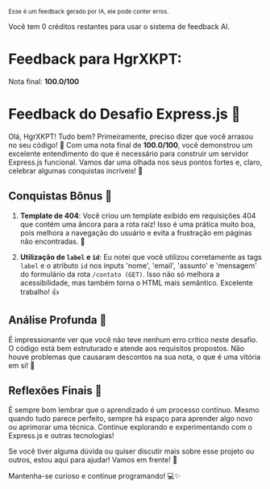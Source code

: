<sup>Esse é um feedback gerado por IA, ele pode conter erros.</sup>

Você tem 0 créditos restantes para usar o sistema de feedback AI.

# Feedback para HgrXKPT:

Nota final: **100.0/100**

# Feedback do Desafio Express.js 🚀

Olá, HgrXKPT! Tudo bem? Primeiramente, preciso dizer que você arrasou no seu código! 🎉 Com uma nota final de **100.0/100**, você demonstrou um excelente entendimento do que é necessário para construir um servidor Express.js funcional. Vamos dar uma olhada nos seus pontos fortes e, claro, celebrar algumas conquistas incríveis! 🥳

## Conquistas Bônus 🎊

1. **Template de 404**: Você criou um template exibido em requisições 404 que contém uma âncora para a rota raiz! Isso é uma prática muito boa, pois melhora a navegação do usuário e evita a frustração em páginas não encontradas. 👏
   
2. **Utilização de `label` e `id`**: Eu notei que você utilizou corretamente as tags `label` e o atributo `id` nos inputs 'nome', 'email', 'assunto' e 'mensagem' do formulário da rota `/contato (GET)`. Isso não só melhora a acessibilidade, mas também torna o HTML mais semântico. Excelente trabalho! 👍

## Análise Profunda 🧐

É impressionante ver que você não teve nenhum erro crítico neste desafio. O código está bem estruturado e atende aos requisitos propostos. Não houve problemas que causaram descontos na sua nota, o que é uma vitória em si! 🎉

## Reflexões Finais 🌟

É sempre bom lembrar que o aprendizado é um processo contínuo. Mesmo quando tudo parece perfeito, sempre há espaço para aprender algo novo ou aprimorar uma técnica. Continue explorando e experimentando com o Express.js e outras tecnologias!

Se você tiver alguma dúvida ou quiser discutir mais sobre esse projeto ou outros, estou aqui para ajudar! Vamos em frente! 🚀

Mantenha-se curioso e continue programando! 💻✨